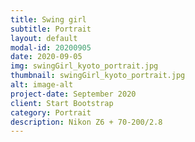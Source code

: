 ```yaml
---
title: Swing girl
subtitle: Portrait
layout: default
modal-id: 20200905
date: 2020-09-05
img: swingGirl_kyoto_portrait.jpg
thumbnail: swingGirl_kyoto_portrait.jpg
alt: image-alt
project-date: September 2020
client: Start Bootstrap
category: Portrait
description: Nikon Z6 + 70-200/2.8
---
```

